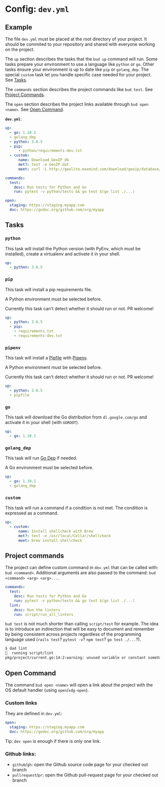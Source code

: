 # Config: `dev.yml`

## Example

The file `dev.yml` must be placed at the root directory of your project.
It should be commited to your repository and shared with everyone working on the project.

The `up` section describes the tasks that the `bud up` command will run.
Some tasks prepare your environment to use a language like `python` or `go`.
Other tasks ensure your environment is up to date like `pip` or `golang_dep`.
The special `custom` task let you handle specific case needed for your project. See [Tasks](#tasks).

The `commands` section describes the project commands like `bud test`. See [Project Commands](#project-commands).

The `open` section describes the project links available through `bud open <name>`. See [Open Command](#open-command).

**`dev.yml`**:
```yaml
up:
  - go: 1.10.1
  - golang_dep
  - python: 3.6.5
  - pip:
      - python/requirements-dev.txt
  - custom:
      name: Download GeoIP db
      met?: test -e GeoIP.dat
      meet: curl -L http://geolite.maxmind.com/download/geoip/database/GeoLiteCountry/GeoIP.dat.gz | gunzip > GeoIP.dat

commands:
  test:
    desc: Run tests for Python and Go
    run: pytest -v python/tests && go test $(go list ./...)

open:
  staging: https://staging.myapp.com
  doc: https://godoc.org/github.com/org/myapp
```

## Tasks

### `python`

This task will install the Python version (with PyEnv, which must be installed), create
a virtualenv and activate it in your shell.

```yaml
up:
  - python: 3.6.5
```

### `pip`

This task will install a pip requirements file.

A Python environment must be selected before.

Currently this task can't detect whether it should run or not. PR welcome!

```yaml
up:
  - python: 3.6.5
  - pip:
    - requirements.txt
    - requirements-dev.txt
```

### `pipenv`

This task will install a [Pipfile](https://github.com/pypa/pipfile) with
[Pipenv](https://github.com/pypa/pipenv).

A Python environment must be selected before.

Currently this task can't detect whether it should run or not. PR welcome!

```yaml
up:
  - python: 3.6.5
  - pipfile
```

### `go`

This task will download the Go distribution from `dl.google.com/go` and activate it
in your shell (with `GOROOT`).

```yaml
up:
  - go: 1.10.1
```

### `golang_dep`

This task will run [Go Dep](https://github.com/golang/dep) if needed.

A Go environment must be selected before.

```yaml
up:
  - go: 1.10.1
  - golang_dep
```

### `custom`

This task will run a command if a condition is not met.
The condition is expressed as a command.

```yaml
up:
  - custom:
      name: Install shellcheck with Brew
      met?: test -e /usr/local/Cellar/shellcheck
      meet: brew install shellcheck
```

## Project commands

The project can define custom command in `dev.yml` that can be called with: `bud <command>`. Additional arguments are
also passed to the command: `bud <command> <arg> <arg>...`.

```yaml
commands:
  test:
    desc: Run tests for Python and Go
    run: pytest -v python/tests && go test $(go list ./...)
  lint:
    desc: Run the linters
    run: script/run_all_linters
```

`bud test` is not much shorter than calling `script/test` for example.
The idea is to introduce an indirection that will be easy to document and remember by being consistent across projects
regardless of the programming language used (`rails test`? `pytest -v`? `npm test`? `go test ./...`?).

```bash
$ dad lint
🐼  running script/lint
pkg/project/current.go:14:2:warning: unused variable or constant someVariable declared but not used (varcheck)
```

## Open Command

The command `bud open <name>` will open a link about the project with the OS default handler (using `open`/`xdg-open`).

### Custom links

They are defined in `dev.yml`:
```yaml
open:
  staging: https://staging.myapp.com
  doc: https://godoc.org/github.com/org/myapp
```

Tip: `dev open` is enough if there is only one link.

### Github links:
- `github`/`gh`: open the Github source code page for your checked out branch
- `pullrequest`/`pr`: open the Github pull-request page for your checked out branch
